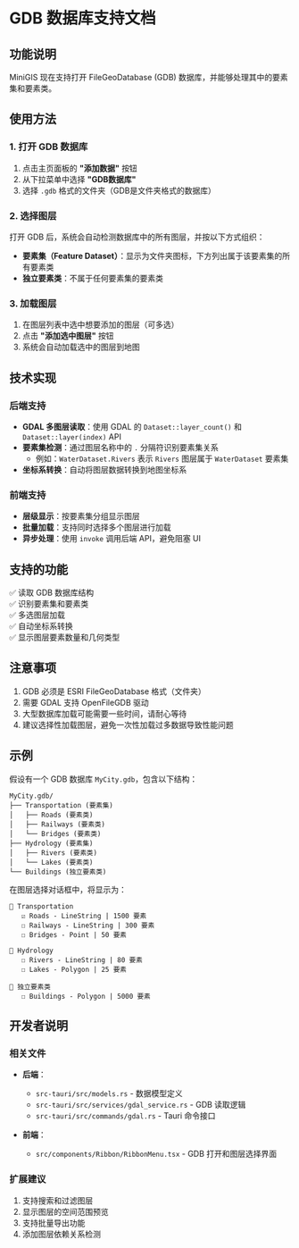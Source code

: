 # GDB 数据库支持文档

## 功能说明

MiniGIS 现在支持打开 FileGeoDatabase (GDB) 数据库，并能够处理其中的要素集和要素类。

## 使用方法

### 1. 打开 GDB 数据库

1. 点击主页面板的 **"添加数据"** 按钮
2. 从下拉菜单中选择 **"GDB数据库"**
3. 选择 `.gdb` 格式的文件夹（GDB是文件夹格式的数据库）

### 2. 选择图层

打开 GDB 后，系统会自动检测数据库中的所有图层，并按以下方式组织：

- **要素集（Feature Dataset）**：显示为文件夹图标，下方列出属于该要素集的所有要素类
- **独立要素类**：不属于任何要素集的要素类

### 3. 加载图层

1. 在图层列表中选中想要添加的图层（可多选）
2. 点击 **"添加选中图层"** 按钮
3. 系统会自动加载选中的图层到地图

## 技术实现

### 后端支持

- **GDAL 多图层读取**：使用 GDAL 的 `Dataset::layer_count()` 和 `Dataset::layer(index)` API
- **要素集检测**：通过图层名称中的 `.` 分隔符识别要素集关系
  - 例如：`WaterDataset.Rivers` 表示 `Rivers` 图层属于 `WaterDataset` 要素集
- **坐标系转换**：自动将图层数据转换到地图坐标系

### 前端支持

- **层级显示**：按要素集分组显示图层
- **批量加载**：支持同时选择多个图层进行加载
- **异步处理**：使用 `invoke` 调用后端 API，避免阻塞 UI

## 支持的功能

✅ 读取 GDB 数据库结构  
✅ 识别要素集和要素类  
✅ 多选图层加载  
✅ 自动坐标系转换  
✅ 显示图层要素数量和几何类型  

## 注意事项

1. GDB 必须是 ESRI FileGeoDatabase 格式（文件夹）
2. 需要 GDAL 支持 OpenFileGDB 驱动
3. 大型数据库加载可能需要一些时间，请耐心等待
4. 建议选择性加载图层，避免一次性加载过多数据导致性能问题

## 示例

假设有一个 GDB 数据库 `MyCity.gdb`，包含以下结构：

```
MyCity.gdb/
├── Transportation (要素集)
│   ├── Roads (要素类)
│   ├── Railways (要素类)
│   └── Bridges (要素类)
├── Hydrology (要素集)
│   ├── Rivers (要素类)
│   └── Lakes (要素类)
└── Buildings (独立要素类)
```

在图层选择对话框中，将显示为：

```
📁 Transportation
   ☑ Roads - LineString | 1500 要素
   ☐ Railways - LineString | 300 要素
   ☐ Bridges - Point | 50 要素

📁 Hydrology
   ☐ Rivers - LineString | 80 要素
   ☐ Lakes - Polygon | 25 要素

📄 独立要素类
   ☐ Buildings - Polygon | 5000 要素
```

## 开发者说明

### 相关文件

- **后端**：
  - `src-tauri/src/models.rs` - 数据模型定义
  - `src-tauri/src/services/gdal_service.rs` - GDB 读取逻辑
  - `src-tauri/src/commands/gdal.rs` - Tauri 命令接口

- **前端**：
  - `src/components/Ribbon/RibbonMenu.tsx` - GDB 打开和图层选择界面

### 扩展建议

1. 支持搜索和过滤图层
2. 显示图层的空间范围预览
3. 支持批量导出功能
4. 添加图层依赖关系检测
